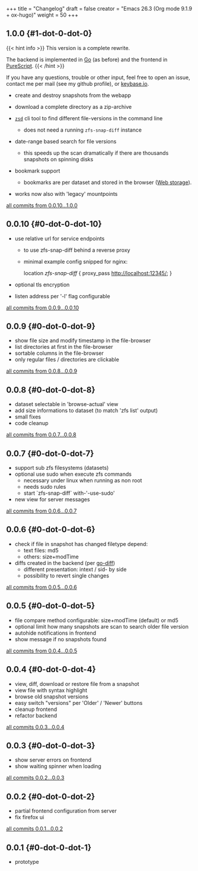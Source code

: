 +++
title = "Changelog"
draft = false
creator = "Emacs 26.3 (Org mode 9.1.9 + ox-hugo)"
weight = 50
+++

## 1.0.0 {#1-dot-0-dot-0}

{{< hint info >}}
This version is a complete rewrite.

The backend is implemented in [Go](https://golang.org) (as before) and the frontend in [PureScript](http://purescript.org).
{{< /hint >}}

If you have any questions, trouble or other input, feel free to open an
issue, contact me per mail (see my github profile), or [keybase.io](https://keybase.io/jkeck).

-   create and destroy snapshots from the webapp

-   download a complete directory as a zip-archive

-   [`zsd`](/docs/zsd) cli tool to find different file-versions in the command line
    -   does not need a running `zfs-snap-diff` instance

-   date-range based search for file versions
    -   this speeds up the scan dramatically if
        there are thousands snapshots on spinning disks

-   bookmark support
    -   bookmarks are per dataset and stored in the browser ([Web storage](https://en.wikipedia.org/wiki/Web%5Fstorage)).

-   works now also with 'legacy' mountpoints

[all commits from 0.0.10...1.0.0](https://github.com/j-keck/zfs-snap-diff/compare/0.0.10...1.0.0)


## 0.0.10 {#0-dot-0-dot-10}

-   use relative url for service endpoints
    -   to use zfs-snap-diff behind a reverse proxy
    -   minimal example config snipped for nginx:

        location _zfs-snap-diff_ {
            proxy\_pass <http://localhost:12345/>;
        }

-   optional tls encryption
-   listen address per '-l' flag configurable

[all commits from 0.0.9...0.0.10](https://github.com/j-keck/zfs-snap-diff/compare/0.0.9...0.0.10)


## 0.0.9 {#0-dot-0-dot-9}

-   show file size and modify timestamp in the file-browser
-   list directories at first in the file-browser
-   sortable columns in the file-browser
-   only regular files / directories are clickable

[all commits from 0.0.8...0.0.9](https://github.com/j-keck/zfs-snap-diff/compare/0.0.8...0.0.9)


## 0.0.8 {#0-dot-0-dot-8}

-   dataset selectable in 'browse-actual' view
-   add size informations to dataset (to match 'zfs list' output)
-   small fixes
-   code cleanup

[all commits from 0.0.7...0.0.8](https://github.com/j-keck/zfs-snap-diff/compare/0.0.7...0.0.8)


## 0.0.7 {#0-dot-0-dot-7}

-   support sub zfs filesystems (datasets)
-   optional use sudo when execute zfs commands
    -   necessary under linux when running as non root
    -   needs sudo rules
    -   start \`zfs-snap-diff\` with-'-use-sudo'
-   new view for server messages

[all commits from 0.0.6...0.0.7](https://github.com/j-keck/zfs-snap-diff/compare/0.0.6...0.0.7)


## 0.0.6 {#0-dot-0-dot-6}

-   check if file in snapshot has changed filetype depend:
    -   text files: md5
    -   others: size+modTime
-   diffs created in the backend (per [go-diff](https://github.com/sergi/go-diff))
    -   different presentation: intext / sid- by side
    -   possibility to revert single changes

[all commits from 0.0.5...0.0.6](https://github.com/j-keck/zfs-snap-diff/compare/0.0.5...0.0.6)


## 0.0.5 {#0-dot-0-dot-5}

-   file compare method configurable: size+modTime (default) or md5
-   optional limit how many snapshots are scan to search older file version
-   autohide notifications in frontend
-   show message if no snapshots found

[all commits from 0.0.4...0.0.5](https://github.com/j-keck/zfs-snap-diff/compare/0.0.4...0.0.5)


## 0.0.4 {#0-dot-0-dot-4}

-   view, diff, download or restore file from a snapshot
-   view file with syntax highlight
-   browse old snapshot versions
-   easy switch "versions" per 'Older' / 'Newer' buttons
-   cleanup frontend
-   refactor backend

[all commits 0.0.3...0.0.4](https://github.com/j-keck/zfs-snap-diff/compare/0.0.3...0.0.4)


## 0.0.3 {#0-dot-0-dot-3}

-   show server errors on frontend
-   show waiting spinner when loading

[all commits 0.0.2...0.0.3](https://github.com/j-keck/zfs-snap-diff/compare/0.0.2...0.0.3)


## 0.0.2 {#0-dot-0-dot-2}

-   partial frontend configuration from server
-   fix firefox ui

[all commits 0.0.1...0.0.2](https://github.com/j-keck/zfs-snap-diff/compare/0.0.1...0.0.2)


## 0.0.1 {#0-dot-0-dot-1}

-   prototype
